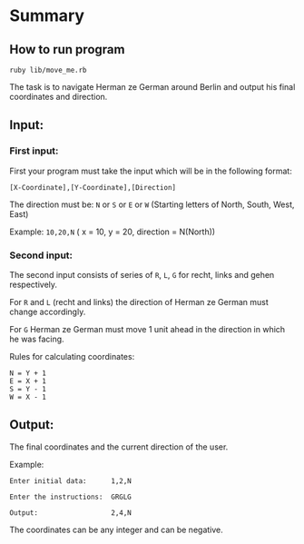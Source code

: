 # Summary

## How to run program

`ruby lib/move_me.rb`

The task is to navigate Herman ze German around Berlin and output his final coordinates and direction.

## Input:

### First input:

First your program must take the input which will be in the following format:

`[X-Coordinate],[Y-Coordinate],[Direction]`

The direction must be: `N` or `S` or `E` or `W` (Starting letters of North, South, West, East)

Example:  `10,20,N` ( x = 10, y = 20, direction = N(North))

### Second input:

The second input consists of series of `R`, `L`, `G` for recht, links and gehen respectively.

For `R` and `L` (recht and links) the direction of Herman ze German must change accordingly.

For `G` Herman ze German must move 1 unit ahead in the direction in which he was facing.

Rules for calculating coordinates:

```
N = Y + 1
E = X + 1
S = Y - 1
W = X - 1
```

## Output:

The final coordinates and the current direction of the user.

Example:
```
Enter initial data:      1,2,N

Enter the instructions:  GRGLG

Output:                  2,4,N
```

The coordinates can be any integer and can be negative.
